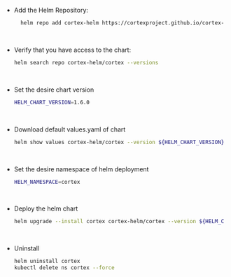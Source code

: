- Add the Helm Repository:
    ```bash
      helm repo add cortex-helm https://cortexproject.github.io/cortex-helm-chart
    ```
<br/>

- Verify that you have access to the chart:
    ```bash
    helm search repo cortex-helm/cortex --versions
    ```
<br/>

- Set the desire chart version
    ```bash
    HELM_CHART_VERSION=1.6.0
    ```
<br/>

- Download default values.yaml of chart
    ```bash
    helm show values cortex-helm/cortex --version ${HELM_CHART_VERSION} > values-default-v${HELM_CHART_VERSION}.yaml
    ```
<br/>

- Set the desire namespace of helm deployment
    ```bash
    HELM_NAMESPACE=cortex
    ```
<br/>

- Deploy the helm chart
    ```bash
    helm upgrade --install cortex cortex-helm/cortex --version ${HELM_CHART_VERSION} --create-namespace --namespace ${HELM_NAMESPACE} --values values-v${HELM_CHART_VERSION}.yaml
    ```

<br/>

- Uninstall
    ```bash
    helm uninstall cortex
    kubectl delete ns cortex --force
    ```